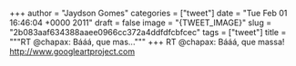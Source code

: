 
+++
author = "Jaydson Gomes"
categories = ["tweet"]
date = "Tue Feb 01 16:46:04 +0000 2011"
draft = false
image = "{TWEET_IMAGE}"
slug = "2b083aaf634388aaee0966cc372a4ddfdfcbfcec"
tags = ["tweet"]
title = """RT @chapax: Bááá, que mas..."""
+++
RT @chapax: Bááá, que massa! http://www.googleartproject.com
